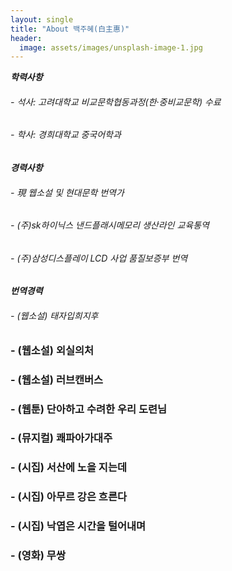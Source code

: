 ```yaml
---
layout: single
title: "About 백주혜(白主惠)"
header:
  image: assets/images/unsplash-image-1.jpg
---
```


***학력사항*** 
###### - 석사: 고려대학교 비교문학협동과정(한·중비교문학) 수료
###### - 학사: 경희대학교 중국어학과

***경력사항***

###### - 現 웹소설 및 현대문학 번역가
###### - (주)sk하이닉스 낸드플래시메모리 생산라인 교육통역
###### - (주)삼성디스플레이 LCD 사업 품질보증부 번역 

***번역경력***
###### - (웹소설) 태자입희지후
### - (웹소설) 외실의처
### - (웹소설) 러브캔버스
### - (웹툰) 단아하고 수려한 우리 도련님
### - (뮤지컬) 쾌파아가대주
### - (시집) 서산에 노을 지는데
### - (시집) 아무르 강은 흐른다
### - (시집) 낙엽은 시간을 털어내며
### - (영화) 무쌍